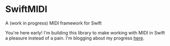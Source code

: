 # SwiftMIDI
A (work in progress) MIDI framework for Swift

You're here early! I'm building this library to make working with MIDI in Swift a pleasure instead of a pain. I'm blogging about my progress [here](siemensikkema.github.io).
